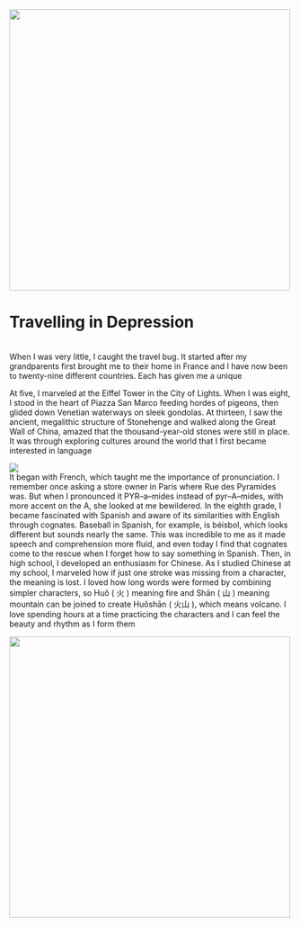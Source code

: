 
<!DOCTYPE html>
<html lang="en">
<head>
  <meta charset="UTF-8">
  <meta http-equiv="X-UA-Compatible" content="IE=Edge">
  <meta name="viewport" content="width=device-width, initial-scale=1">

  <title>Assignments 4</title>
  
  <!-- HTML -->
  

  <!-- Custom Styles -->
  <link rel="stylesheet" href="style.css">
</head>
<div><img src="bird.jpg" height="500px" weight= "500px"
</div>
<body>
 <h1>Travelling in Depression</h1>
<p><br>When I was very little, I caught the travel bug. It started after my grandparents first brought me to their home in France and I have now been to twenty-nine different countries. Each has given me a unique</br></p>
   <p>At five, I marveled at the Eiffel Tower in the City of Lights. When I was eight, I stood in the heart of Piazza San Marco feeding hordes of pigeons, then glided down Venetian waterways on sleek gondolas. At thirteen, I saw the ancient, megalithic structure of Stonehenge and walked along the Great Wall of China, amazed that the thousand-year-old stones were still in place.
  It was through exploring cultures around the world that I first became interested in language</br></p>
<div><img src="girl.jpeg" style=" width 30%"; style="height 300px" style=" float: left; margin-right;10px">
</div>
  It began with French, which taught me the importance of pronunciation. I remember once asking a store owner in Paris where Rue des Pyramides was. But when I pronounced it PYR–a–mides instead of pyr–A–mides, with more accent on the A, she looked at me bewildered.
  In the eighth grade, I became fascinated with Spanish and aware of its similarities with English through cognates. Baseball in Spanish, for example, is béisbol, which looks different but sounds nearly the same. This was incredible to me as it made speech and comprehension more fluid, and even today I find that cognates come to the rescue when I forget how to say something in Spanish.
  Then, in high school, I developed an enthusiasm for Chinese. As I studied Chinese at my school, I marveled how if just one stroke was missing from a character, the meaning is lost. I loved how long words were formed by combining simpler characters, so Huǒ ( 火 ) meaning fire and Shān ( 山 ) meaning mountain can be joined to create Huǒshān ( 火山 ), which means volcano. I love spending hours at a time practicing the characters and I can feel the beauty and rhythm as I form them</p>
  <div><img src="Labtop.jpg" height="500px" weight ="500px"
   </div>
 </map>
  <!-- Project -->
  <script src="main.js"></script>
</body>
</html>
